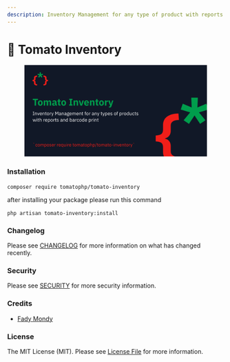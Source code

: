 ```yaml
---
description: Inventory Management for any type of product with reports and barcode print
---
```


# 🚛 Tomato Inventory

<figure><img src="../../.gitbook/assets/screenshot (34).png" alt=""><figcaption></figcaption></figure>

### Installation

```
composer require tomatophp/tomato-inventory
```

after installing your package please run this command

```
php artisan tomato-inventory:install
```

### Changelog

Please see [CHANGELOG](https://github.com/tomatophp/tomato-inventory/blob/master/CHANGELOG.md) for more information on what has changed recently.

### Security

Please see [SECURITY](https://github.com/tomatophp/tomato-inventory/blob/master/SECURITY.md) for more security information.

### Credits

* [Fady Mondy](mailto:info@3x1.io)

### License

The MIT License (MIT). Please see [License File](https://github.com/tomatophp/tomato-inventory/blob/master/LICENSE.md) for more information.
